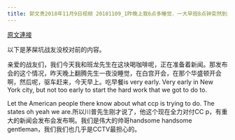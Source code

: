 ```yaml
---
title: 郭文贵2018年11月9日视频 20181109_1昨晚上我6点多睡觉．一大早班8点钟突然到来……他昨晚上也一夜没睡．开车从华盛顿过来！为了我们的新闻发布会！为了接下来的几天按排
---
```


[原文連接](https://gnews.org/ThreadView/53478388)

以下是茅屎坑战友没校对前的内容。

  亲爱的战友们，我们今天我和班龙先生在这块喝咖啡呢，正在准备着新闻。那发布会的这个情况，昨天晚上翻腾先生一夜没睡觉，在白宫开会，在那个华盛顿开会啊，然后呢，驱车赶来，今天早上。吃早餐is very early. Very early in New York city, but not too early to start the hard work that we got to do to.

  Let the American people there know about what ccp is trying to do. The states oh yeah we are.所以川普先生刚才说了，他这个现在全力对付CC p，有重大的新闻会发布会发布啊。我们是伟大的帅哥handsome handsome gentleman，我们我们也几乎是CCTV最担心的。
